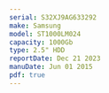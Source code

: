 ```yaml
---
serial: S32XJ9AG633292
make: Samsung
model: ST1000LM024
capacity: 1000Gb
type: 2.5" HDD
reportDate: Dec 21 2023
manuDate: Jun 01 2015
pdf: true
---
```

